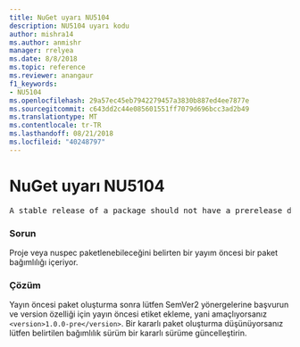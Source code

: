 ```yaml
---
title: NuGet uyarı NU5104
description: NU5104 uyarı kodu
author: mishra14
ms.author: anmishr
manager: rrelyea
ms.date: 8/8/2018
ms.topic: reference
ms.reviewer: anangaur
f1_keywords:
- NU5104
ms.openlocfilehash: 29a57ec45eb7942279457a3830b887ed4ee7877e
ms.sourcegitcommit: c643dd2c44e085601551ff7079d696bcc3ad2b49
ms.translationtype: MT
ms.contentlocale: tr-TR
ms.lasthandoff: 08/21/2018
ms.locfileid: "40248797"
---
```

# <a name="nuget-warning-nu5104"></a>NuGet uyarı NU5104
<pre>A stable release of a package should not have a prerelease dependency. Either modify the version spec of dependency "NuGet.Versioning [4.7.0-preview4.5065, )" or update the version field in the nuspec.</pre>

### <a name="issue"></a>Sorun

Proje veya nuspec paketlenebileceğini belirten bir yayım öncesi bir paket bağımlılığı içeriyor.


### <a name="solution"></a>Çözüm

Yayın öncesi paket oluşturma sonra lütfen SemVer2 yönergelerine başvurun ve version özelliği için yayın öncesi etiket ekleme, yani amaçlıyorsanız `<version>1.0.0-pre</version>`. Bir kararlı paket oluşturma düşünüyorsanız lütfen belirtilen bağımlılık sürüm bir kararlı sürüme güncelleştirin.

